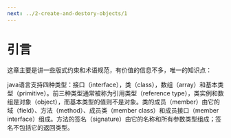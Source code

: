 ```yaml
---
next: ../2-create-and-destory-objects/1
---
```


# 引言

这章主要是讲一些版式约束和术语规范，有价值的信息不多，唯一的知识点：

java语言支持四种类型：接口（interface），类（class），数组（array）和基本类型（primitive）。前三种类型通常被称为引用类型（reference type），类实例和数组是对象（object），而基本类型的值则不是对象。类的成员（member）由它的域（field）、方法（method）、成员类（member class）和成员接口（member interface）组成。方法的签名（signature）由它的名称和所有参数类型组成；签名不包括它的返回类型。

